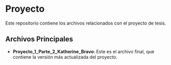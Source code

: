 # Proyecto

Este repositorio contiene los archivos relacionados con el proyecto de tesis.

## Archivos Principales

- **Proyecto_1_Parte_2_Katherine_Bravo**: Este es el archivo final, que contiene la versión más actualizada del proyecto.